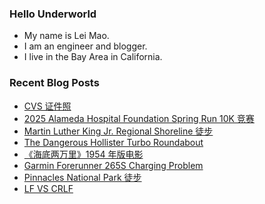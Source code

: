 ### Hello Underworld

- My name is Lei Mao.
- I am an engineer and blogger.
- I live in the Bay Area in California.


### Recent Blog Posts

<!-- BLOG-POST-LIST:START -->
- [CVS 证件照](https://leimao.github.io/essay/CVS%E8%AF%81%E4%BB%B6%E7%85%A7/)
- [2025 Alameda Hospital Foundation Spring Run 10K 竞赛](https://leimao.github.io/life/2025-Alameda-Hospital-Foundation-Spring-Run-10K/)
- [Martin Luther King Jr. Regional Shoreline 徒步](https://leimao.github.io/life/Martin-Luther-King-Jr-Regional-Shoreline-2025-04-26/)
- [The Dangerous Hollister Turbo Roundabout](https://leimao.github.io/blog/The-Dangerous-Hollister-Turbo-Roundabout/)
- [《海底两万里》1954 年版电影](https://leimao.github.io/essay/Twenty-Thousand-Leagues-Under-The-Sea-1954/)
- [Garmin Forerunner 265S Charging Problem](https://leimao.github.io/blog/Garmin-Forerunner-265S-Charging-Problem/)
- [Pinnacles National Park 徒步](https://leimao.github.io/life/Pinnacles-National-Park-2025-04-19/)
- [LF VS CRLF](https://leimao.github.io/blog/LF-VS-CRLF/)
<!-- BLOG-POST-LIST:END -->
